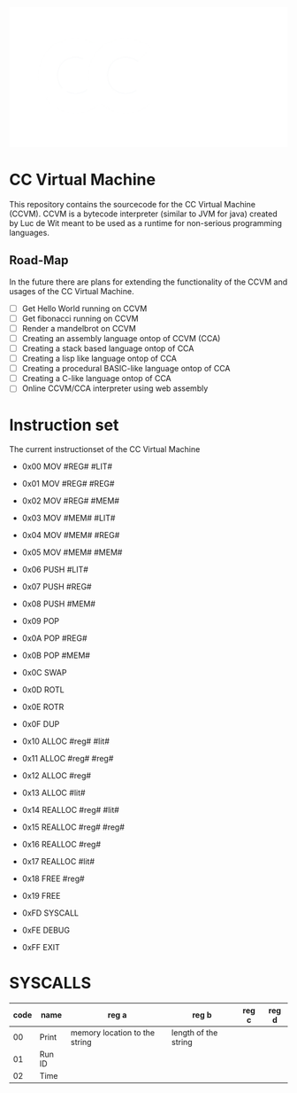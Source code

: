 <img src="assets/ccvm_logo.png" />

# CC Virtual Machine
This repository contains the sourcecode for the CC Virtual Machine (CCVM). CCVM
is a bytecode interpreter (similar to JVM for java) created by Luc de Wit meant
to be used as a runtime for non-serious programming languages.

## Road-Map
In the future there are plans for extending the functionality of the CCVM and usages
of the CC Virtual Machine.
 - [ ] Get Hello World running on CCVM
 - [ ] Get fibonacci running on CCVM
 - [ ] Render a mandelbrot on CCVM
 - [ ] Creating an assembly language ontop of CCVM (CCA)
 - [ ] Creating a stack based language ontop of CCA
 - [ ] Creating a lisp like language ontop of CCA
 - [ ] Creating a procedural BASIC-like language ontop of CCA
 - [ ] Creating a C-like language ontop of CCA
 - [ ] Online CCVM/CCA interpreter using web assembly

# Instruction set
The current instructionset of the CC Virtual Machine
 - 0x00 MOV #REG# #LIT#
 - 0x01 MOV #REG# #REG#
 - 0x02 MOV #REG# #MEM#
 - 0x03 MOV #MEM# #LIT#
 - 0x04 MOV #MEM# #REG#
 - 0x05 MOV #MEM# #MEM#
 - 0x06 PUSH #LIT#
 - 0x07 PUSH #REG#
 - 0x08 PUSH #MEM#
 - 0x09 POP
 - 0x0A POP #REG#
 - 0x0B POP #MEM#
 - 0x0C SWAP
 - 0x0D ROTL
 - 0x0E ROTR
 - 0x0F DUP

 - 0x10 ALLOC #reg# #lit#
 - 0x11 ALLOC #reg# #reg#
 - 0x12 ALLOC #reg#
 - 0x13 ALLOC #lit#
 - 0x14 REALLOC #reg# #lit#
 - 0x15 REALLOC #reg# #reg#
 - 0x16 REALLOC #reg#
 - 0x17 REALLOC #lit#
 - 0x18 FREE #reg#
 - 0x19 FREE

 - 0xFD SYSCALL
 - 0xFE DEBUG
 - 0xFF EXIT

# SYSCALLS


|code| name        | reg a | reg b | reg c | reg d |
|----|-------------|-------|-------|-------|------ |
| 00 | Print       | memory location to the string | length of the string |
| 01 | Run ID      |
| 02 | Time        |

